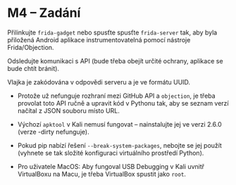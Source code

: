 # M4 – Zadání

Přilinkujte `frida-gadget` nebo spusťte spusťte `frida-server` tak, aby byla přiložená Android aplikace instrumentovatelná pomocí nástroje Frida/Objection. 

Odsledujte komunikaci s API (bude třeba obejít určité ochrany, aplikace se bude chtít bránit).

Vlajka je zakódována v odpovědi serveru a je ve formátu UUID.

- Protože už nefunguje rozhraní mezi GitHub API a `objection`, je třeba provolat toto API ručně a upravit kód v Pythonu tak, aby se seznam verzí načítal z JSON souboru místo URL.

- Výchozí `apktool` v Kali nemusí fungovat – nainstalujte jej ve verzi 2.6.0 (verze -dirty nefunguje).

- Pokud pip nabízí řešení `--break-system-packages`, nebojte se jej použít (vyhnete se tak složité konfiguraci virtuálního prostředí Python).

- Pro uživatele MacOS: Aby fungoval USB Debugging v Kali uvnitř VirtualBoxu na Macu, je třeba VirtualBox spustit jako `root`.
